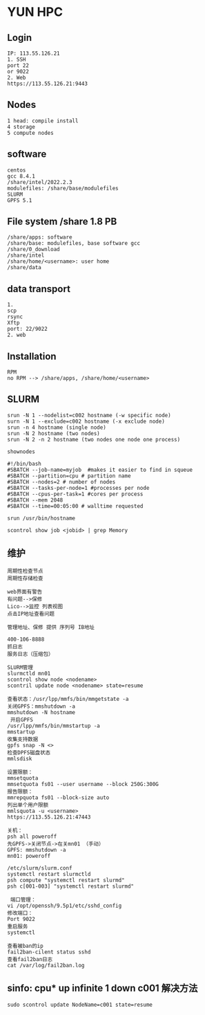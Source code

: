 # YUN HPC  
## Login
```
IP: 113.55.126.21
1. SSH
port 22
or 9022
2. Web 
https://113.55.126.21:9443
```
## Nodes
```
1 head: compile install
4 storage
5 compute nodes
```
## software
```
centos
gcc 8.4.1
/share/intel/2022.2.3
modulefiles: /share/base/modulefiles
SLURM 
GPFS 5.1
```
## File system /share 1.8 PB
```
/share/apps: software
/share/base: modulefiles, base software gcc 
/share/0_download
/share/intel
/share/home/<username>: user home
/share/data
```
## data transport
```
1.
scp
rsync
Xftp
port: 22/9022
2. web
```
## Installation
```
RPM
no RPM --> /share/apps, /share/home/<username>
```
## SLURM
``` 
srun -N 1 --nodelist=c002 hostname (-w specific node)
surn -N 1 --exclude=c002 hostname (-x exclude node) 
srun -n 4 hostname (single node)
srun -N 2 hostname (two nodes)
srun -N 2 -n 2 hostname (two nodes one node one process)
```
```
shownodes
```
```
#!/bin/bash  
#SBATCH --job-name=myjob  #makes it easier to find in squeue  
#SBATCH --partition=cpu # partition name  
#SBATCH --nodes=2 # number of nodes  
#SBATCH --tasks-per-node=1 #processes per node  
#SBATCH --cpus-per-task=1 #cores per process
#SBATCH --mem 2048 
#SBATCH --time=00:05:00 # walltime requested  

srun /usr/bin/hostname 
```
```
scontrol show job <jobid> | grep Memory
```
## 维护
```
周期性检查节点
周期性存储检查
```
```
web界面有警告
有问题-->保修
Lico-->监控 列表视图
点击IP地址查看问题
```
```
管理地址、保修 提供 序列号 IB地址
```
```
400-106-8888
抓日志
服务日志（压缩包）
```
```
SLURM管理
slurmctld mn01
scontrol show node <nodename>
scontril update node <nodename> state=resume
```
```
查看状态：/usr/lpp/mmfs/bin/mmgetstate -a 
关闭GPFS：mmshutdown -a
mmshutdown -N hostname 
 开启GPFS
/usr/lpp/mmfs/bin/mmstartup -a
mmstartup 
收集支持数据
gpfs snap -N <>
检查DPFS磁盘状态
mmlsdisk 
```
```
设置限额：
mmsetquota
mmsetquota fs01 --user username --block 250G:300G
报告限额：
mmrepquota fs01 --block-size auto
列出单个用户限额
mmlsquota -u <username>
https://113.55.126.21:47443
```

```
关机：
psh all poweroff
先GPFS->关闭节点->在关mn01 （手动）
GPFS: mmshutdown -a
mn01: poweroff
```
```
/etc/slurm/slurm.conf
systemctl restart slurmctld
psh compute "systemctl restart slurmd"
psh c[001-003] "systemctl restart slurmd"
```

```
 端口管理：
vi /opt/openssh/9.5p1/etc/sshd_config
修改端口：
Port 9022
重启服务
systemctl 
```
 
```
查看被ban的ip
fail2ban-cilent status sshd
查看fail2ban日志
cat /var/log/fail2ban.log
```

## sinfo: cpu*         up   infinite      1   down c001 解决方法
```
sudo scontrol update NodeName=c001 state=resume
```



